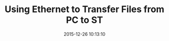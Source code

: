 ---
layout: post
title: Using Ethernet to Transfer Files from PC to ST
date: '2015-12-26 10:13:10'
categories: playing_downloaded_atari_st_games
---